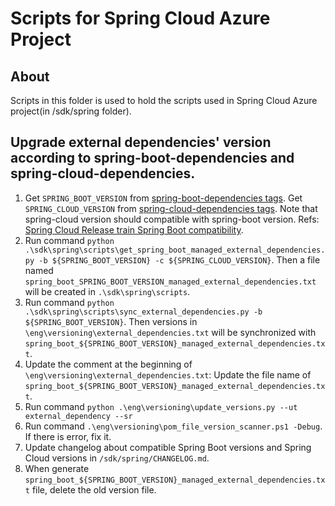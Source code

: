 # Scripts for Spring Cloud Azure Project

## About

Scripts in this folder is used to hold the scripts used in Spring Cloud Azure project(in /sdk/spring folder).

## Upgrade external dependencies' version according to spring-boot-dependencies and spring-cloud-dependencies.

1. Get `SPRING_BOOT_VERSION` from [spring-boot-dependencies tags](https://github.com/spring-projects/spring-boot/tags). Get `SPRING_CLOUD_VERSION` from [spring-cloud-dependencies tags](https://github.com/spring-cloud/spring-cloud-release/tags). Note that spring-cloud version should compatible with spring-boot version. Refs: [Spring Cloud Release train Spring Boot compatibility](https://spring.io/projects/spring-cloud).
2. Run command `python .\sdk\spring\scripts\get_spring_boot_managed_external_dependencies.py -b ${SPRING_BOOT_VERSION} -c ${SPRING_CLOUD_VERSION}`. Then a file named `spring_boot_SPRING_BOOT_VERSION_managed_external_dependencies.txt` will be created in `.\sdk\spring\scripts`.
3. Run command `python .\sdk\spring\scripts\sync_external_dependencies.py -b ${SPRING_BOOT_VERSION}`. Then versions in `\eng\versioning\external_dependencies.txt` will be synchronized with `spring_boot_${SPRING_BOOT_VERSION}_managed_external_dependencies.txt`.
4. Update the comment at the beginning of `\eng\versioning\external_dependencies.txt`: Update the file name of `spring_boot_${SPRING_BOOT_VERSION}_managed_external_dependencies.txt`.
5. Run command `python .\eng\versioning\update_versions.py --ut external_dependency --sr`
6. Run command `.\eng\versioning\pom_file_version_scanner.ps1 -Debug`. If there is error, fix it.
7. Update changelog about compatible Spring Boot versions and Spring Cloud versions in `/sdk/spring/CHANGELOG.md`.
8. When generate `spring_boot_${SPRING_BOOT_VERSION}_managed_external_dependencies.txt` file, delete the old version file.
